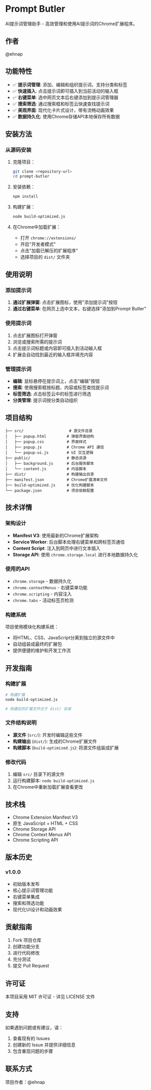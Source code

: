 # Prompt Butler

AI提示词管理助手 - 高效管理和使用AI提示词的Chrome扩展程序。

## 作者
@ehnap

## 功能特性

- ✅ **提示词管理**: 添加、编辑和组织提示词，支持分类和标签
- ✅ **快速插入**: 点击提示词即可插入到当前活动的输入框
- ✅ **右键菜单**: 选中网页文本后右键添加到提示词管理器
- ✅ **搜索筛选**: 通过搜索框和标签云快速查找提示词
- ✅ **美观界面**: 现代化卡片式设计，带有流畅动画效果
- ✅ **数据持久化**: 使用Chrome存储API本地保存所有数据

## 安装方法

### 从源码安装

1. 克隆项目：
   ```bash
   git clone <repository-url>
   cd prompt-butler
   ```

2. 安装依赖：
   ```bash
   npm install
   ```

3. 构建扩展：
   ```bash
   node build-optimized.js
   ```

4. 在Chrome中加载扩展：
   - 打开 `chrome://extensions/`
   - 开启"开发者模式"
   - 点击"加载已解压的扩展程序"
   - 选择项目的 `dist/` 文件夹

## 使用说明

### 添加提示词

1. **通过扩展弹窗**: 点击扩展图标，使用"添加提示词"按钮
2. **通过右键菜单**: 在网页上选中文本，右键选择"添加到Prompt Butler"

### 使用提示词

1. 点击扩展图标打开弹窗
2. 浏览或搜索所需的提示词
3. 点击提示词标题或内容即可插入到活动输入框
4. 扩展会自动找到最近的输入框并填充内容

### 管理提示词

- **编辑**: 鼠标悬停在提示词上，点击"编辑"按钮
- **搜索**: 使用搜索框按标题、内容或标签查找提示词
- **标签筛选**: 点击标签云中的标签进行筛选
- **分类管理**: 提示词按分类自动组织

## 项目结构

```
├── src/                    # 源文件目录
│   ├── popup.html         # 弹窗界面结构
│   ├── popup.css          # 界面样式
│   ├── popup.js           # Chrome API 通信
│   └── popup-ui.js        # UI 交互逻辑
├── public/                # 静态资源
│   ├── background.js      # 后台服务脚本
│   └── content.js         # 内容脚本
├── dist/                  # 构建输出目录
├── manifest.json          # Chrome扩展清单文件
├── build-optimized.js     # 优化构建脚本
└── package.json           # 项目依赖配置
```

## 技术详情

### 架构设计

- **Manifest V3**: 使用最新的Chrome扩展架构
- **Service Worker**: 后台脚本处理右键菜单和跨标签页通信
- **Content Script**: 注入到网页中进行文本插入
- **Storage API**: 使用 `chrome.storage.local` 进行本地数据持久化

### 使用的API

- `chrome.storage` - 数据持久化
- `chrome.contextMenus` - 右键菜单功能
- `chrome.scripting` - 内容注入
- `chrome.tabs` - 活动标签页检测

### 构建系统

项目使用模块化构建系统：
- 将HTML、CSS、JavaScript分离到独立的源文件中
- 自动组装成最终的扩展包
- 提供便捷的维护和开发工作流

## 开发指南

### 构建扩展

```bash
# 构建扩展
node build-optimized.js

# 构建后的扩展文件位于 dist/ 目录
```

### 文件结构说明

- **源文件** (`src/`): 开发时编辑这些文件
- **构建输出** (`dist/`): 生成的Chrome扩展文件
- **构建脚本** (`build-optimized.js`): 将源文件组装成扩展

### 修改代码

1. 编辑 `src/` 目录下的源文件
2. 运行构建脚本: `node build-optimized.js`
3. 在Chrome中重新加载扩展查看更改

## 技术栈

- Chrome Extension Manifest V3
- 原生 JavaScript + HTML + CSS
- Chrome Storage API
- Chrome Context Menus API
- Chrome Scripting API

## 版本历史

### v1.0.0
- 初始版本发布
- 核心提示词管理功能
- 右键菜单集成
- 搜索和筛选功能
- 现代化UI设计和动画效果

## 贡献指南

1. Fork 项目仓库
2. 创建功能分支
3. 进行代码修改
4. 充分测试
5. 提交 Pull Request

## 许可证

本项目采用 MIT 许可证 - 详见 LICENSE 文件

## 支持

如果遇到问题或有建议，请：
1. 查看现有的 Issues
2. 创建新的 Issue 并提供详细信息
3. 包含重现问题的步骤

## 联系方式

项目作者：@ehnap
